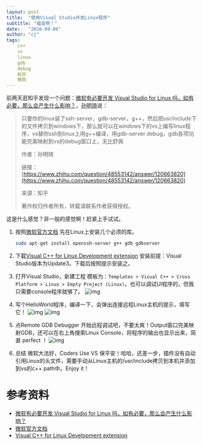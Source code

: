 ```yaml
---
layout: post
title:  "使用Visual Studio开发Linux程序"
subtitle: "福音啊！"
date:   "2016-09-06" 
author: "cj"
tags:
    c++
    vs
    linux
    gdb
    debug
    知乎
    微软
---
```


前两天逛知乎发现一个问题：[微软有必要开发 Visual Studio for Linux 吗，如有必要，那么会产生什么影响？](https://www.zhihu.com/question/48553142)，[孙明琦](https://www.zhihu.com/people/sun-ming-qi-34)说：

> 只要你的linux装了ssh-server，gdb-server，g++，然后把usr/include下的文件拷贝到windows下，那么就可以在windows下的vs上编写linux程序，vs替你ssh到linux上用g++编译，用gdb-server debug，gdb各项功能完美映射到vs的debug窗口上，无比舒爽
>
> 作者：孙明琦
>
> 链接：[https://www.zhihu.com/question/48553142/answer/120663820](https://www.zhihu.com/question/48553142/answer/120663820)
>
> 来源：知乎
>
> 著作权归作者所有，转载请联系作者获得授权。

这是什么感觉？非一般的感觉啊！赶紧上手试试。

1. 按照[微软官方文档](https://blogs.msdn.microsoft.com/vcblog/2016/03/30/visual-c-for-linux-development/)
    先在Linux上安装几个必须的库。
    ```bash
    sudo apt-get install openssh-server g++ gdb gdbserver
    ```

2. 下载[Visual C++ for Linux Development extension](https://blogs.msdn.microsoft.com/vcblog/2016/03/30/visual-c-for-linux-development/)
    安装前提：Visual Studio版本为Update3。下载后按照提示安装之。

3. 打开Visual Studio，新建工程
    模板为：`Templates > Visual C++ > Cross Platform > Linux > Empty Project (Linux)`。也可以调试UI程序的，但我只需要console程序就够了。
    ![img](https://wangyapeng-me-1251421422.cos.ap-shanghai.myqcloud.com/new-linux-blank-project.png)

4. 写个HelloWorld程序，编译一下，会弹出连接远程Linux主机的提示，填写它！
    ![img](https://wangyapeng-me-1251421422.cos.ap-shanghai.myqcloud.com/HelloWorlCpp.png)
    ![img](https://wangyapeng-me-1251421422.cos.ap-shanghai.myqcloud.com/Connect-to-Linux-first-connection.png)

5. 点Remote GDB Debugger
    开始远程调试吧，不要太爽！Output窗口完美映射GDB，还可以在右上角搜索Linux Console，将程序的输出也显示出来，简直 perfect ！
    ![img](https://wangyapeng-me-1251421422.cos.ap-shanghai.myqcloud.com/Output-and-Linux-Console.png)

6. 总结
    微软大法好，Coders Use VS 保平安！哈哈，还差一步，插件没有自动引用Linux的头文件，需要手动从Linux主机的/usr/include拷贝到本机并添加到vs的c++ path中。Enjoy it！

# 参考资料

* [微软有必要开发 Visual Studio for Linux 吗，如有必要，那么会产生什么影响？](https://www.zhihu.com/question/48553142)
* [微软官方文档](https://blogs.msdn.microsoft.com/vcblog/2016/03/30/visual-c-for-linux-development/)
* [Visual C++ for Linux Development extension](https://blogs.msdn.microsoft.com/vcblog/2016/03/30/visual-c-for-linux-development/)
